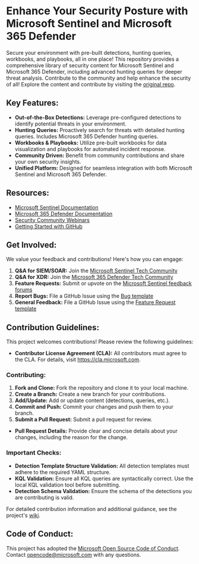 # Enhance Your Security Posture with Microsoft Sentinel and Microsoft 365 Defender

Secure your environment with pre-built detections, hunting queries, workbooks, and playbooks, all in one place! This repository provides a comprehensive library of security content for Microsoft Sentinel and Microsoft 365 Defender, including advanced hunting queries for deeper threat analysis.  Contribute to the community and help enhance the security of all!  Explore the content and contribute by visiting the [original repo](https://github.com/Azure/Azure-Sentinel).

## Key Features:

*   **Out-of-the-Box Detections:** Leverage pre-configured detections to identify potential threats in your environment.
*   **Hunting Queries:** Proactively search for threats with detailed hunting queries. Includes Microsoft 365 Defender hunting queries.
*   **Workbooks & Playbooks:** Utilize pre-built workbooks for data visualization and playbooks for automated incident response.
*   **Community Driven:** Benefit from community contributions and share your own security insights.
*   **Unified Platform:** Designed for seamless integration with both Microsoft Sentinel and Microsoft 365 Defender.

## Resources:

*   [Microsoft Sentinel Documentation](https://go.microsoft.com/fwlink/?linkid=2073774&clcid=0x409)
*   [Microsoft 365 Defender Documentation](https://docs.microsoft.com/microsoft-365/security/defender/microsoft-365-defender?view=o365-worldwide)
*   [Security Community Webinars](https://aka.ms/securitywebinars)
*   [Getting Started with GitHub](https://help.github.com/en#dotcom)

## Get Involved:

We value your feedback and contributions! Here's how you can engage:

1.  **Q&A for SIEM/SOAR:** Join the [Microsoft Sentinel Tech Community](https://techcommunity.microsoft.com/t5/microsoft-sentinel/bd-p/MicrosoftSentinel)
2.  **Q&A for XDR:** Join the [Microsoft 365 Defender Tech Community](https://techcommunity.microsoft.com/t5/microsoft-365-defender/bd-p/MicrosoftThreatProtection)
3.  **Feature Requests:** Submit or upvote on the [Microsoft Sentinel feedback forums](https://feedback.azure.com/d365community/forum/37638d17-0625-ec11-b6e6-000d3a4f07b8)
4.  **Report Bugs:** File a GitHub Issue using the [Bug template](https://github.com/Azure/Azure-Sentinel/issues/new?assignees=&labels=&template=bug_report.md&title=)
5.  **General Feedback:** File a GitHub Issue using the [Feature Request template](https://github.com/Azure/Azure-Sentinel/issues/new?assignees=&labels=&template=feature_request.md&title=)

## Contribution Guidelines:

This project welcomes contributions! Please review the following guidelines:

*   **Contributor License Agreement (CLA):**  All contributors must agree to the CLA. For details, visit https://cla.microsoft.com.

### Contributing:

1.  **Fork and Clone:** Fork the repository and clone it to your local machine.
2.  **Create a Branch:** Create a new branch for your contributions.
3.  **Add/Update:**  Add or update content (detections, queries, etc.).
4.  **Commit and Push:** Commit your changes and push them to your branch.
5.  **Submit a Pull Request:** Submit a pull request for review.

*   **Pull Request Details:**  Provide clear and concise details about your changes, including the reason for the change.

###  Important Checks:

*   **Detection Template Structure Validation:** All detection templates must adhere to the required YAML structure.
*   **KQL Validation:**  Ensure all KQL queries are syntactically correct.  Use the local KQL validation tool before submitting.
*   **Detection Schema Validation:** Ensure the schema of the detections you are contributing is valid.

For detailed contribution information and additional guidance, see the project's [wiki](https://aka.ms/threathunters).

## Code of Conduct:

This project has adopted the [Microsoft Open Source Code of Conduct](https://opensource.microsoft.com/codeofconduct/).  Contact [opencode@microsoft.com](mailto:opencode@microsoft.com) with any questions.